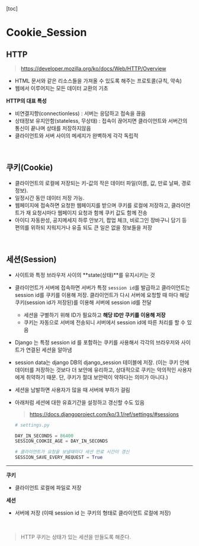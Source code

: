 [toc]

# Cookie_Session

## HTTP

> https://developer.mozilla.org/ko/docs/Web/HTTP/Overview

- HTML 문서와 같은 리소스들을 가져올 수 있도록 해주는 프로토콜(규칙, 약속)
- 웹에서 이루어지는 모든 데이터 교환의 기초



**HTTP의 대표 특성**

- 비연결지향(connectionless) : 서버는 응답하고 접속을 끊음
- 상태정보 유지안함(stateless, 무상태) : 접속이 끊어지면 클라이언트와 서버간의 통신이 끝나며 상태를 저장하지않음
- 클라이언트와 서버 사이의 메세지가 완벽하게 각각 독립적

<br>

## 쿠키(Cookie)

- 클라이언트의 로컬에 저장되는 키-값의 작은 데이터 파일(이름, 값, 만료 날짜, 경로 정보). 
- 일정시간 동안 데이터 저장 가능.
- 웹페이지에 접속하면 요청한 웹페이지를 받으며 쿠키를 로컬에 저장하고, 클라이언트가 재 요청시마다 웹페이지 요청과 함께 쿠키 값도 함께 전송
- 아이디 자동완성, 공지메세지 하루 안보기, 팝업 체크, 비로그인 장바구니 담기 등 편의를 위하되 지워지거나 유출 되도 큰 일은 없을 정보들을 저장

<br>

## 세션(Session)

- 사이트와 특정 브라우저 사이의 **state(상태)**를 유지시키는 것
- 클라이언트가 서버에 접속하면 서버가 특정 `session id`를 발급하고 클라이언트는 session id를 쿠키를 이용해 저장. 클라이언트가 다시 서버에 요청할 때 마다 해당 쿠키(session id가 저장된)를 이용해 서버에 session id를 전달
  - 세션을 구별하기 위해 ID가 필요하고 **해당 ID만 쿠키를 이용해 저장**
  - 쿠키는 자동으로 서버에 전송되니 서버에서 session id에 따른 처리를 할 수 있음
- Django 는 특정 session id 를 포함하는 쿠키를 사용해서 각각의 브라우저와 사이트가 연결된 세션을 알아냄
- session data는 django DB의 django_session 테이블에 저장. (이는 쿠키 안에 데이터를 저장하는 것보다 더 보안에 유리하고, 상대적으로 쿠키는 악의적인 사용자에게 취약하기 때문. 단, 쿠키가 절대 보안력이 약하다는 의미가 아니다.)
- 세션을 남발하면 사용자가 많을 때 서버에 부하가 걸림

- 아래처럼 세션에 대한 유효기간을 설정하고 갱신할 수도 있음

  > https://docs.djangoproject.com/ko/3.1/ref/settings/#sessions

  ```python
  # settings.py
  
  DAY_IN_SECONDS = 86400
  SESSION_COOKIE_AGE = DAY_IN_SECONDS
  
  # 클라이언트가 요청을 보낼때마다 세션 만료 시간이 갱신
  SESSION_SAVE_EVERY_REQUEST = True
  ```



---



**쿠키**

- 클라이언트 로컬에 파일로 저장

**세션**

- 서버에 저장 (이때 session id 는 쿠키의 형태로 클라이언트 로컬에 저장)

<br>

> HTTP 쿠키는 상태가 있는 세션을 만들도록 해준다.